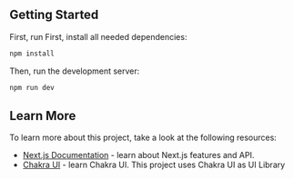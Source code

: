 ## Getting Started

First, run First, install all needed dependencies:

```bash
npm install
```

Then, run the development server:

```bash
npm run dev
```

## Learn More

To learn more about this project, take a look at the following resources:

- [Next.js Documentation](https://nextjs.org/docs) - learn about Next.js features and API.
- [Chakra UI](https://chakra-ui.com/) - learn Chakra UI. This project uses Chakra UI as UI Library
